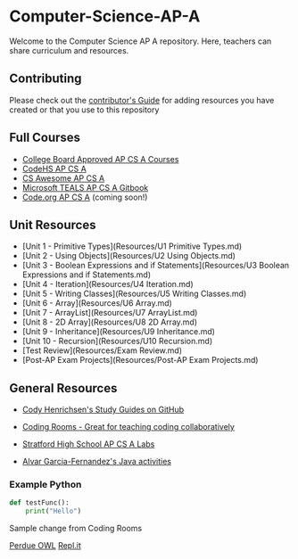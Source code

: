 # Computer-Science-AP-A
Welcome to the Computer Science AP A repository. Here, teachers can share curriculum and resources.

## Contributing ##
Please check out the [contributor's Guide](contributing) for adding resources you have created or that you use to this repository

## Full Courses ##
* [College Board Approved AP CS A Courses](https://apcentral.collegeboard.org/courses/ap-computer-science-a/classroom-resources/curricula-pedagogical-support)
* [CodeHS AP CS A](https://codehs.com/course/apcsanitro/overview)
* [CS Awesome AP CS A](https://csawesome.runestone.academy/runestone/books/published/csawesome/index.html)
* [Microsoft TEALS AP CS A Gitbook](https://tealsk12.gitbook.io/apcsa/)
* [Code.org AP CS A](https://code.org/educate/csa) (coming soon!)

## Unit Resources ##
* [Unit 1 - Primitive Types](Resources/U1 Primitive Types.md)
* [Unit 2 - Using Objects](Resources/U2 Using Objects.md)
* [Unit 3 - Boolean Expressions and if Statements](Resources/U3 Boolean Expressions and if Statements.md)
* [Unit 4 - Iteration](Resources/U4 Iteration.md)
* [Unit 5 - Writing Classes](Resources/U5 Writing Classes.md)
* [Unit 6 - Array](Resources/U6 Array.md)
* [Unit 7 - ArrayList](Resources/U7 ArrayList.md)
* [Unit 8 - 2D Array](Resources/U8 2D Array.md)
* [Unit 9 - Inheritance](Resources/U9 Inheritance.md)
* [Unit 10 - Recursion](Resources/U10 Recursion.md)
* [Test Review](Resources/Exam Review.md)
* [Post-AP Exam Projects](Resources/Post-AP Exam Projects.md)


## General Resources ##
* [Cody Henrichsen's Study Guides on GitHub](https://github.com/CodyHenrichsen-CTEC/Study_Resources/tree/main/Java)

* [Coding Rooms - Great for teaching coding collaboratively](https://codingrooms.com)

* [Stratford High School AP CS A Labs](https://github.com/StratfordHS-APCSA)

* [Alvar Garcia-Fernandez's Java activities](https://github.com/calcpage/AP-Computer-Science-A-with-Java)

### Example Python
``` Python
def testFunc():
    print("Hello")
```

Sample change from Coding Rooms

[Perdue OWL](https://owl.purdue.edu/)
[Repl.it](https://replit.com/)
